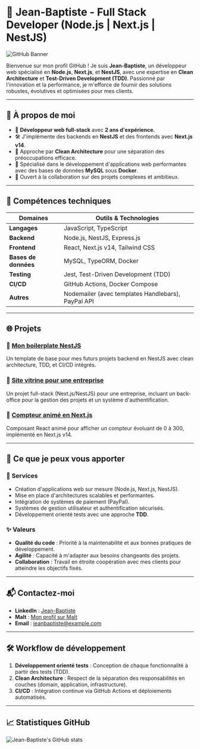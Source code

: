 # 🚀 Jean-Baptiste - Full Stack Developer (Node.js | Next.js | NestJS)

![GitHub Banner](https://yourimageurl.com/banner.png) <!-- Remplace par une bannière personnalisée -->

Bienvenue sur mon profil GitHub ! Je suis **Jean-Baptiste**, un développeur web spécialisé en **Node.js**, **Next.js**, et **NestJS**, avec une expertise en **Clean Architecture** et **Test-Driven Development (TDD)**. Passionné par l'innovation et la performance, je m'efforce de fournir des solutions robustes, évolutives et optimisées pour mes clients.

---

## 🌟 À propos de moi

- 🎯 **Développeur web full-stack** avec **2 ans d'expérience**.
- 🛠️ J'implémente des backends en **NestJS** et des frontends avec **Next.js v14**.
- 🔄 Approche par **Clean Architecture** pour une séparation des préoccupations efficace.
- 🚀 Spécialisé dans le développement d'applications web performantes avec des bases de données **MySQL** sous **Docker**.
- 💼 Ouvert à la collaboration sur des projets complexes et ambitieux.

---

## 🔧 Compétences techniques

| Domaines              | Outils & Technologies                                  |
| --------------------- | ----------------------------------------------------- |
| **Langages**          | JavaScript, TypeScript                                 |
| **Backend**           | Node.js, NestJS, Express.js                            |
| **Frontend**          | React, Next.js v14, Tailwind CSS                       |
| **Bases de données**  | MySQL, TypeORM, Docker                                 |
| **Testing**           | Jest, Test-Driven Development (TDD)                    |
| **CI/CD**             | GitHub Actions, Docker Compose                         |
| **Autres**            | Nodemailer (avec templates Handlebars), PayPal API     |

---

## 🌐 Projets

### 🔗 [Mon boilerplate NestJS](https://github.com/mon-boilerplate-nestjs)
Un template de base pour mes futurs projets backend en NestJS avec clean architecture, TDD, et CI/CD intégrés.

### 🔗 [Site vitrine pour une entreprise](https://github.com/mon-site-vitrine)
Un projet full-stack (Next.js/NestJS) pour une entreprise, incluant un back-office pour la gestion des projets et un système d'authentification.

### 🔗 [Compteur animé en Next.js](https://github.com/compteur-anime-nextjs)
Composant React animé pour afficher un compteur évoluant de 0 à 300, implémenté en Next.js v14.

---

## 🚀 Ce que je peux vous apporter

### 🎯 **Services**

- Création d'applications web sur mesure (Node.js, Next.js, NestJS).
- Mise en place d'architectures scalables et performantes.
- Intégration de systèmes de paiement (PayPal).
- Systèmes de gestion utilisateur et authentification sécurisés.
- Développement orienté tests avec une approche **TDD**.

### ✨ **Valeurs**

- **Qualité du code** : Priorité à la maintenabilité et aux bonnes pratiques de développement.
- **Agilité** : Capacité à m'adapter aux besoins changeants des projets.
- **Collaboration** : Travail en étroite coopération avec mes clients pour atteindre les objectifs fixés.

---

## 📬 Contactez-moi

- **LinkedIn** : [Jean-Baptiste](https://www.linkedin.com/in/jean-baptiste/)
- **Malt** : [Mon profil sur Malt](https://www.malt.fr/profil/jean-baptiste)
- **Email** : jeanbaptiste@example.com

---

## 🛠️ Workflow de développement

1. **Développement orienté tests** : Conception de chaque fonctionnalité à partir des tests (TDD).
2. **Clean Architecture** : Respect de la séparation des responsabilités en couches (domain, application, infrastructure).
3. **CI/CD** : Intégration continue via GitHub Actions et déploiements automatisés.

---

## 📈 Statistiques GitHub

![Jean-Baptiste's GitHub stats](https://github-readme-stats.vercel.app/api?username=JeanBaptiste&show_icons=true&theme=radical) <!-- Remplace 'JeanBaptiste' par ton pseudo GitHub -->
